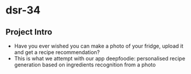 # dsr-34

## Project Intro
* Have you ever wished you can make a photo of your fridge, upload it and get a recipe recommendation?
* This is what we attempt with our app deepfoodie: personalised recipe generation based on ingredients recognition from a photo